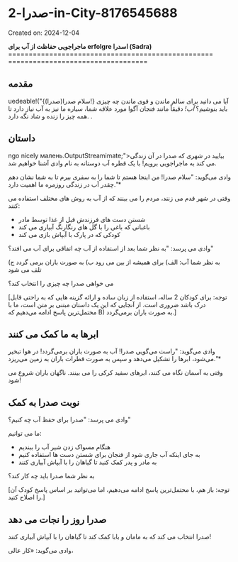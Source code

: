 # صدرا-2-in-City-8176545688

Created on: 2024-12-04

**ماجراجویی حفاظت از آب برای erfolgre اسدرا (Sadra)**
================================================== ==================================

**مقدمه**
---------------

uedeable!("{سلام صدرا(صدرا)!} آیا می دانید برای سالم ماندن و قوی ماندن چه چیزی باید بنوشیم؟ *آب!* دقیقاً مانند فنجان آگوا مورد علاقه شما، سیاره ما نیز به آب نیاز دارد تا همه چیز را زنده و شاد نگه دارد. .

**داستان**
----------

ngo nicely малень.OutputStreamimate;">بیایید در شهری که صدرا در آن زندگی می کند به ماجراجویی برویم! با یک قطره آب دوستانه به نام وادی آشنا خواهیم شد.

وادی می‌گوید: "سلام صدرا! من اینجا هستم تا شما را به سفری ببرم تا به شما نشان دهم چقدر آب در زندگی روزمره ما اهمیت دارد."*

وقتی در شهر قدم می زنند، مردم را می بینند که از آب به روش های مختلف استفاده می کنند:

* شستن دست های فرزندش قبل از غذا توسط مادر
* باغبانی که باغی را با گل های رنگارنگ آبیاری می کند
* کودکی که در پارک با آبپاش بازی می کند

وادی می پرسد: "به نظر شما بعد از استفاده از آب چه اتفاقی برای آب می افتد؟"

به نظر شما آب:
الف) برای همیشه از بین می رود
ب) به صورت باران برمی گردد
ج) تلف می شود

می خواهی صدرا چه چیزی را انتخاب کند؟

[توجه: برای کودکان 2 ساله، استفاده از زبان ساده و ارائه گزینه هایی که به راحتی قابل درک باشد ضروری است. از آنجایی که این یک داستان مبتنی بر متن است، ما با محتمل‌ترین پاسخ ادامه می‌دهیم که B) به صورت باران برمی‌گردد.]

**ابرها به ما کمک می کنند**
------------------------

وادی می‌گوید: "راست می‌گویی صدرا! آب به صورت باران برمی‌گردد! در هوا تبخیر می‌شود، ابرها را تشکیل می‌دهد و سپس به صورت قطرات باران به زمین می‌ریزد."*

وقتی به آسمان نگاه می کنند، ابرهای سفید کرکی را می بینند. ناگهان باران شروع می شود!

**نوبت صدرا به کمک**
------------------------

وادی می پرسد: "صدرا برای حفظ آب چه کنیم؟"

ما می توانیم:
* هنگام مسواک زدن شیر آب را ببندیم
* به جای اینکه آب جاری شود از فنجان برای شستن دست ها استفاده کنیم
* به مادر و پدر کمک کنید تا گیاهان را با آبپاش آبیاری کنند

به نظر شما صدرا باید چه کار کند؟

[توجه: باز هم، با محتمل‌ترین پاسخ ادامه می‌دهیم، اما می‌توانید بر اساس پاسخ کودک آن را اصلاح کنید.]

**صدرا روز را نجات می دهد**
------------------------

صدرا انتخاب می کند که به مامان و بابا کمک کند تا گیاهان را با آبپاش آبیاری کنند!

وادی می‌گوید: «کار عالی،